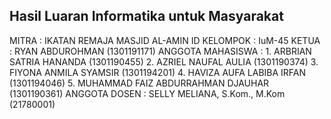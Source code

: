 ## Hasil Luaran Informatika untuk Masyarakat

MITRA               : IKATAN REMAJA MASJID AL-AMIN
ID KELOMPOK		: IuM-45
KETUA			: RYAN ABDUROHMAN (1301191171)
ANGGOTA MAHASISWA	: 1. ARBRIAN SATRIA HANANDA (1301190455)
			  2. AZRIEL NAUFAL AULIA (1301190374)
			  3. FIYONA ANMILA SYAMSIR (1301194201)
			  4. HAVIZA AUFA LABIBA IRFAN (1301194046)
			  5. MUHAMMAD FAIZ ABDURRAHMAN DJAUHAR (1301190361)
ANGGOTA DOSEN		: SELLY MELIANA, S.Kom., M.Kom (21780001)
